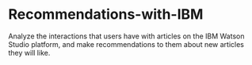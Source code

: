 # Recommendations-with-IBM

Analyze the interactions that users have with articles on the IBM Watson Studio platform, and make recommendations to them about new articles they will like.
